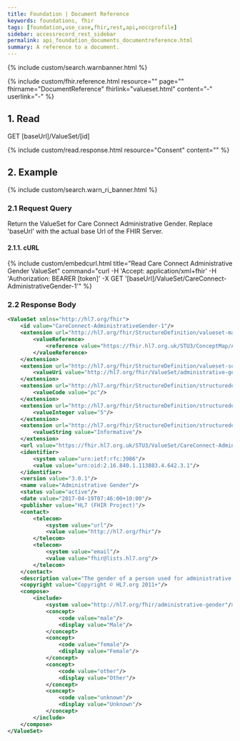 ```yaml
---
title: Foundation | Document Reference
keywords: foundations, fhir
tags: [foundation,use_case,fhir,rest,api,noccprofile]
sidebar: accessrecord_rest_sidebar
permalink: api_foundation_documents_documentreference.html
summary: A reference to a document.
---
```


{% include custom/search.warnbanner.html %}


{% include custom/fhir.reference.html resource="" page="" fhirname="DocumentReference" fhirlink="valueset.html" content="-" userlink="-" %}


## 1. Read ##

<div markdown="span" class="alert alert-success" role="alert">
GET [baseUrl]/ValueSet/[id]</div>

{% include custom/read.response.html resource="Consent" content="" %}

## 2. Example ##

{% include custom/search.warn_ri_banner.html %}

### 2.1 Request Query ###

Return the ValueSet for Care Connect Administrative Gender. Replace 'baseUrl' with the actual base Url of the FHIR Server.

#### 2.1.1. cURL ####

{% include custom/embedcurl.html title="Read Care Connect Administrative Gender ValueSet" command="curl -H 'Accept: application/xml+fhir' -H 'Authorization: BEARER [token]' -X GET  '[baseUrl]/ValueSet/CareConnect-AdministrativeGender-1'" %}

### 2.2 Response Body ###

```xml
<ValueSet xmlns="http://hl7.org/fhir">
	<id value="CareConnect-AdministrativeGender-1"/>
	<extension url="http://hl7.org/fhir/StructureDefinition/valueset-map">
		<valueReference>
			<reference value="https://fhir.hl7.org.uk/STU3/ConceptMap/AdministrativeGender-1"/>
		</valueReference>
	</extension>
	<extension url="http://hl7.org/fhir/StructureDefinition/valueset-sourceReference">
		<valueUri value="http://hl7.org/fhir/ValueSet/administrative-gender"/>
	</extension>
	<extension url="http://hl7.org/fhir/StructureDefinition/structuredefinition-wg">
		<valueCode value="pc"/>
	</extension>
	<extension url="http://hl7.org/fhir/StructureDefinition/structuredefinition-fmm">
		<valueInteger value="5"/>
	</extension>
	<extension url="http://hl7.org/fhir/StructureDefinition/structuredefinition-ballot-status">
		<valueString value="Informative"/>
	</extension>
	<url value="https://fhir.hl7.org.uk/STU3/ValueSet/CareConnect-AdministrativeGender-1"/>
	<identifier>
		<system value="urn:ietf:rfc:3986"/>
		<value value="urn:oid:2.16.840.1.113883.4.642.3.1"/>
	</identifier>
	<version value="3.0.1"/>
	<name value="Administrative Gender"/>
	<status value="active"/>
	<date value="2017-04-19T07:46:00+10:00"/>
	<publisher value="HL7 (FHIR Project)"/>
	<contact>
		<telecom>
			<system value="url"/>
			<value value="http://hl7.org/fhir"/>
		</telecom>
		<telecom>
			<system value="email"/>
			<value value="fhir@lists.hl7.org"/>
		</telecom>
	</contact>
	<description value="The gender of a person used for administrative purposes."/>
	<copyright value="Copyright © HL7.org 2011+"/>
	<compose>
		<include>
			<system value="http://hl7.org/fhir/administrative-gender"/>
			<concept>
				<code value="male"/>
				<display value="Male"/>
			</concept>
			<concept>
				<code value="female"/>
				<display value="Female"/>
			</concept>
			<concept>
				<code value="other"/>
				<display value="Other"/>
			</concept>
			<concept>
				<code value="unknown"/>
				<display value="Unknown"/>
			</concept>
		</include>
	</compose>
</ValueSet>
```
